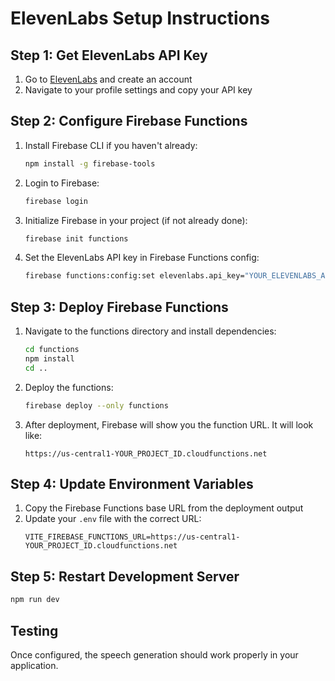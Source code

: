 # ElevenLabs Setup Instructions

## Step 1: Get ElevenLabs API Key
1. Go to [ElevenLabs](https://elevenlabs.io/) and create an account
2. Navigate to your profile settings and copy your API key

## Step 2: Configure Firebase Functions
1. Install Firebase CLI if you haven't already:
   ```bash
   npm install -g firebase-tools
   ```

2. Login to Firebase:
   ```bash
   firebase login
   ```

3. Initialize Firebase in your project (if not already done):
   ```bash
   firebase init functions
   ```

4. Set the ElevenLabs API key in Firebase Functions config:
   ```bash
   firebase functions:config:set elevenlabs.api_key="YOUR_ELEVENLABS_API_KEY_HERE"
   ```

## Step 3: Deploy Firebase Functions
1. Navigate to the functions directory and install dependencies:
   ```bash
   cd functions
   npm install
   cd ..
   ```

2. Deploy the functions:
   ```bash
   firebase deploy --only functions
   ```

3. After deployment, Firebase will show you the function URL. It will look like:
   ```
   https://us-central1-YOUR_PROJECT_ID.cloudfunctions.net
   ```

## Step 4: Update Environment Variables
1. Copy the Firebase Functions base URL from the deployment output
2. Update your `.env` file with the correct URL:
   ```
   VITE_FIREBASE_FUNCTIONS_URL=https://us-central1-YOUR_PROJECT_ID.cloudfunctions.net
   ```

## Step 5: Restart Development Server
```bash
npm run dev
```

## Testing
Once configured, the speech generation should work properly in your application.